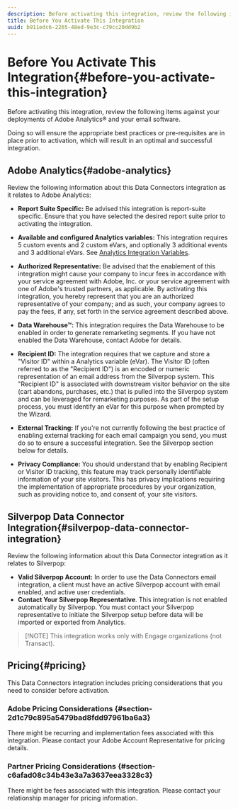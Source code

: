 ```yaml
---
description: Before activating this integration, review the following items against your deployments of Adobe Analytics® and your email software.
title: Before You Activate This Integration
uuid: b911edc6-2265-48ed-9e3c-c79cc20dd9b2
---
```


# Before You Activate This Integration{#before-you-activate-this-integration}

Before activating this integration, review the following items against your deployments of Adobe Analytics® and your email software.

Doing so will ensure the appropriate best practices or pre-requisites are in place prior to activation, which will result in an optimal and successful integration.

## Adobe Analytics{#adobe-analytics}

Review the following information about this Data Connectors integration as it relates to Adobe Analytics:

* **Report Suite Specific:** Be advised this integration is report-suite specific. Ensure that you have selected the desired report suite prior to activating the integration.
* **Available and configured Analytics variables:** This integration requires 5 custom events and 2 custom eVars, and optionally 3 additional events and 3 additional eVars. See [Analytics Integration Variables](/help/import/data-connectors/silverpop-overview/silverpop-variables.md).

* **Authorized Representative:** Be advised that the enablement of this integration might cause your company to incur fees in accordance with your service agreement with Adobe, Inc. or your service agreement with one of Adobe's trusted partners, as applicable. By activating this integration, you hereby represent that you are an authorized representative of your company; and as such, your company agrees to pay the fees, if any, set forth in the service agreement described above.
* **Data Warehouse™:** This integration requires the Data Warehouse to be enabled in order to generate remarketing segments. If you have not enabled the Data Warehouse, contact Adobe for details.
* **Recipient ID:** The integration requires that we capture and store a "Visitor ID" within a Analytics variable (eVar). The Visitor ID (often referred to as the "Recipient ID") is an encoded or numeric representation of an email address from the Silverpop system. This "Recipient ID" is associated with downstream visitor behavior on the site (cart abandons, purchases, etc.) that is pulled into the Silverpop system and can be leveraged for remarketing purposes. As part of the setup process, you must identify an eVar for this purpose when prompted by the Wizard.
* **External Tracking:** If you're not currently following the best practice of enabling external tracking for each email campaign you send, you must do so to ensure a successful integration. See the Silverpop section below for details.
* **Privacy Compliance:** You should understand that by enabling Recipient or Visitor ID tracking, this feature may track personally identifiable information of your site visitors. This has privacy implications requiring the implementation of appropriate procedures by your organization, such as providing notice to, and consent of, your site visitors.

## Silverpop Data Connector Integration{#silverpop-data-connector-integration}

Review the following information about this Data Connector integration as it relates to Silverpop:

* **Valid Silverpop Account:** In order to use the Data Connectors email integration, a client must have an active Silverpop account with email enabled, and active user credentials.
* **Contact Your Silverpop Representative**. This integration is not enabled automatically by Silverpop. You must contact your Silverpop representative to initiate the Silverpop setup before data will be imported or exported from Analytics.

>[!NOTE] This integration works only with Engage organizations (not Transact).

## Pricing{#pricing}

This Data Connectors integration includes pricing considerations that you need to consider before activation.

### Adobe Pricing Considerations {#section-2d1c79c895a5479bad8fdd97961ba6a3}

There might be recurring and implementation fees associated with this integration. Please contact your Adobe Account Representative for pricing details.

### Partner Pricing Considerations {#section-c6afad08c34b43e3a7a3637eea3328c3}

There might be fees associated with this integration. Please contact your relationship manager for pricing information.
